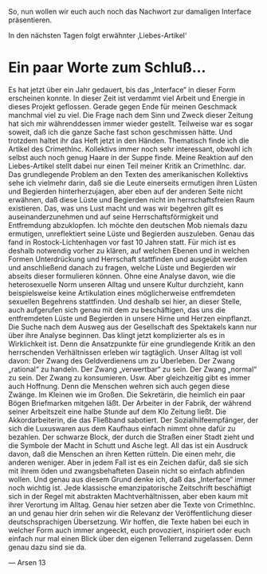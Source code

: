 So, nun wollen wir euch auch noch das Nachwort zur damaligen Interface präsentieren.

In den nächsten Tagen folgt erwähnter ‚Liebes-Artikel‘

# Ein paar Worte zum Schluß…

Es hat jetzt über ein Jahr gedauert, bis das „Interface“ in dieser Form erscheinen konnte. In dieser Zeit ist verdammt viel Arbeit und Energie in dieses Projekt geflossen. Gerade gegen Ende für meinen Geschmack manchmal viel zu viel. Die Frage nach dem Sinn und Zweck dieser Zeitung hat sich mir währenddessen immer wieder gestellt. Teilweise war es sogar soweit, daß ich die ganze Sache fast schon geschmissen hätte. Und trotzdem haltet ihr das Heft jetzt in den Händen. Thematisch finde ich die Artikel des CrimethInc. Kollektivs immer noch sehr interessant, obwohl ich selbst auch noch genug Haare in der Suppe finde. Meine Reaktion auf den Liebes-Artikel stellt dabei nur einen Teil meiner Kritik an CrimethInc. dar. Das grundlegende Problem an den Texten des amerikanischen Kollektivs sehe ich vielmehr darin, daß sie die Leute einerseits ermutigen ihren Lüsten und Begierden hinterherzujagen, aber eben auf der anderen Seite nicht erwähnen, daß diese Lüste und Begierden nicht im herrschaftsfreien Raum existieren. Das, was uns Lust macht und was wir begehren gilt es auseinanderzunehmen und auf seine Herrschaftsförmigkeit und Entfremdung abzuklopfen. Ich möchte den deutschen Mob niemals dazu ermutigen, unreflektiert seine Lüste und Begierden auszuleben. Genau das fand in Rostock-Lichtenhagen vor fast 10 Jahren statt. Für mich ist es deshalb notwendig vorher zu klären, auf welchen Ebenen und in welchen Formen Unterdrückung und Herrschaft stattfinden und ausgeübt werden und anschließend danach zu fragen, welche Lüste und Begierden wir abseits dieser formulieren können. Ohne eine Analyse davon, wie die heterosexuelle Norm unseren Alltag und unsere Kultur durchzieht, kann beispielsweise keine Artikulation eines möglicherweise entfremdeten sexuellen Begehrens stattfinden. Und deshalb sei hier, an dieser Stelle, auch aufgerufen sich genau mit dem zu beschäftigen, das uns die entfremdeten Lüste und Begierden in unsere Hirne und Herzen einpflanzt. Die Suche nach dem Ausweg aus der Gesellschaft des Spektakels kann nur über ihre Analyse beginnen. Das klingt jetzt komplizierter als es in Wirklichkeit ist. Denn die Ansatzpunkte für eine grundlegende Kritik an den herrschenden Verhältnissen erleben wir tagtäglich. Unser Alltag ist voll davon: Der Zwang des Geldverdienens um zu Überleben. Der Zwang „rational“ zu handeln. Der Zwang „verwertbar“ zu sein. Der Zwang „normal“ zu sein. Der Zwang zu konsumieren. Usw. Aber gleichzeitig gibt es immer auch Hoffnung. Denn die Menschen wehren sich auch gegen diese Zwänge. Im Kleinen wie im Großen. Die Sekretärin, die heimlich ein paar Bögen Briefmarken mitgehen läßt. Der Arbeiter in der Fabrik, der während seiner Arbeitszeit eine halbe Stunde auf dem Klo Zeitung ließt. Die Akkordarbeiterin, die das Fließband sabotiert. Der Sozialhilfeempfänger, der sich die Luxuswaren aus dem Kaufhaus einfach nimmt ohne dafür zu bezahlen. Der schwarze Block, der durch die Straßen einer Stadt zieht und die Symbole der Macht in Schutt und Asche legt. All das ist ein Ausdruck davon, daß die Menschen an ihren Ketten rütteln. Die einen mehr, die anderen weniger. Aber in jedem Fall ist es ein Zeichen dafür, daß sie sich mit ihrem öden und zwangsbehafteten Dasein nicht so einfach abfinden wollen. Und genau aus diesem Grund denke ich, daß das „Interface“ immer noch wichtig ist. Jede klassische emanzipatorische Zeitschrift beschäftigt sich in der Regel mit abstrakten Machtverhältnissen, aber eben kaum mit ihrer Verortung im Alltag. Genau hier setzen aber die Texte von CrimethInc. an und genau hier drin sehen wir die Relevanz der Veröffentlichung dieser deutschsprachigen Übersetzung. Wir hoffen, die Texte haben bei euch in welcher Form auch immer angeeckt, euch provoziert, inspiriert oder euch einfach nur mal einen Blick über den eigenen Tellerrand zugelassen. Denn genau dazu sind sie da.

— Arsen 13
